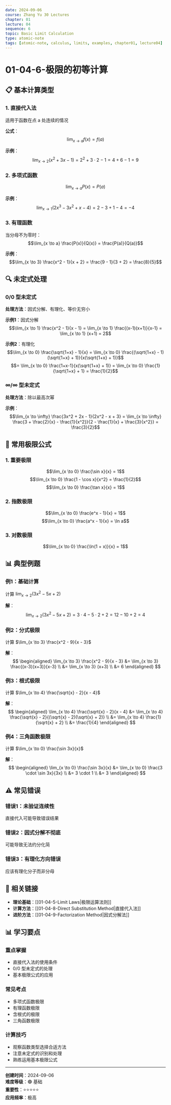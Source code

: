 ```yaml
---
date: 2024-09-06
course: Zhang Yu 30 Lectures
chapter: 01
lecture: 04
sequence: 6
topic: Basic Limit Calculation
type: atomic-note
tags: [atomic-note, calculus, limits, examples, chapter01, lecture04]
---
```


# 01-04-6-极限的初等计算

## 📋 基本计算类型

### 1. 直接代入法
适用于函数在点 a 处连续的情况

**公式**：
$$\lim_{x \to a} f(x) = f(a)$$

**示例**：
$$\lim_{x \to 2} (x^2 + 3x - 1) = 2^2 + 3 \cdot 2 - 1 = 4 + 6 - 1 = 9$$

### 2. 多项式函数
$$\lim_{x \to a} P(x) = P(a)$$

**示例**：
$$\lim_{x \to 1} (2x^3 - 3x^2 + x - 4) = 2 - 3 + 1 - 4 = -4$$

### 3. 有理函数
当分母不为零时：
$$\lim_{x \to a} \frac{P(x)}{Q(x)} = \frac{P(a)}{Q(a)}$$

**示例**：
$$\lim_{x \to 3} \frac{x^2 - 1}{x + 2} = \frac{9 - 1}{3 + 2} = \frac{8}{5}$$

## 🔍 未定式处理

### 0/0 型未定式
**处理方法**：因式分解、有理化、等价无穷小

**示例1**：因式分解
$$\lim_{x \to 1} \frac{x^2 - 1}{x - 1} = \lim_{x \to 1} \frac{(x-1)(x+1)}{x-1} = \lim_{x \to 1} (x+1) = 2$$

**示例2**：有理化
$$\lim_{x \to 0} \frac{\sqrt{1+x} - 1}{x} = \lim_{x \to 0} \frac{(\sqrt{1+x} - 1)(\sqrt{1+x} + 1)}{x(\sqrt{1+x} + 1)}$$
$$= \lim_{x \to 0} \frac{1+x-1}{x(\sqrt{1+x} + 1)} = \lim_{x \to 0} \frac{1}{\sqrt{1+x} + 1} = \frac{1}{2}$$

### ∞/∞ 型未定式
**处理方法**：除以最高次幂

**示例**：
$$\lim_{x \to \infty} \frac{3x^2 + 2x - 1}{2x^2 - x + 3} = \lim_{x \to \infty} \frac{3 + \frac{2}{x} - \frac{1}{x^2}}{2 - \frac{1}{x} + \frac{3}{x^2}} = \frac{3}{2}$$

## 📝 常用极限公式

### 1. 重要极限
$$\lim_{x \to 0} \frac{\sin x}{x} = 1$$
$$\lim_{x \to 0} \frac{1 - \cos x}{x^2} = \frac{1}{2}$$
$$\lim_{x \to 0} \frac{\tan x}{x} = 1$$

### 2. 指数极限
$$\lim_{x \to 0} \frac{e^x - 1}{x} = 1$$
$$\lim_{x \to 0} \frac{a^x - 1}{x} = \ln a$$

### 3. 对数极限
$$\lim_{x \to 0} \frac{\ln(1 + x)}{x} = 1$$

## 📊 典型例题

### 例1：基础计算
计算 $\lim_{x \to 2} (3x^2 - 5x + 2)$

**解**：
$$\lim_{x \to 2} (3x^2 - 5x + 2) = 3 \cdot 4 - 5 \cdot 2 + 2 = 12 - 10 + 2 = 4$$

### 例2：分式极限
计算 $\lim_{x \to 3} \frac{x^2 - 9}{x - 3}$

**解**：
$$
\begin{aligned}
\lim_{x \to 3} \frac{x^2 - 9}{x - 3} &= \lim_{x \to 3} \frac{(x-3)(x+3)}{x-3} \\
&= \lim_{x \to 3} (x+3) \\
&= 6
\end{aligned}
$$

### 例3：根式极限
计算 $\lim_{x \to 4} \frac{\sqrt{x} - 2}{x - 4}$

**解**：
$$
\begin{aligned}
\lim_{x \to 4} \frac{\sqrt{x} - 2}{x - 4} &= \lim_{x \to 4} \frac{\sqrt{x} - 2}{(\sqrt{x} - 2)(\sqrt{x} + 2)} \\
&= \lim_{x \to 4} \frac{1}{\sqrt{x} + 2} \\
&= \frac{1}{4}
\end{aligned}
$$

### 例4：三角函数极限
计算 $\lim_{x \to 0} \frac{\sin 3x}{x}$

**解**：
$$
\begin{aligned}
\lim_{x \to 0} \frac{\sin 3x}{x} &= \lim_{x \to 0} \frac{3 \cdot \sin 3x}{3x} \\
&= 3 \cdot 1 \\
&= 3
\end{aligned}
$$

## ⚠️ 常见错误

### 错误1：未验证连续性
直接代入可能导致错误结果

### 错误2：因式分解不彻底
可能导致无法约分化简

### 错误3：有理化方向错误
应该有理化分子而非分母

## 🔗 相关链接

- **理论基础**：[[01-04-5-Limit Laws|极限运算法则]]
- **计算方法**：[[01-04-8-Direct Substitution Method|直接代入法]]
- **进阶方法**：[[01-04-9-Factorization Method|因式分解法]]

## 📊 学习要点

### 重点掌握
- 直接代入法的使用条件
- 0/0 型未定式的处理
- 基本极限公式的应用

### 常见考点
- 多项式函数极限
- 有理函数极限
- 含根式的极限
- 三角函数极限

### 计算技巧
- 观察函数类型选择合适方法
- 注意未定式的识别和处理
- 熟练运用基本极限公式

---

**创建时间**：2024-09-06  
**难度等级**：🟢 基础  
**重要性**：⭐⭐⭐⭐⭐  
**应用频率**：极高